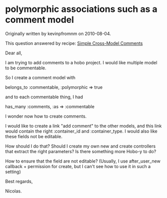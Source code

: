 # polymorphic associations such as a comment model

Originally written by kevinpfromnm on 2010-08-04.

This question answered by recipe: [Simple Cross-Model Comments](/tutorials/7-simple-cross-model-comments)

Dear all,

I am trying to add comments to a hobo project.
I would like multiple model to be commentable.

So I create a comment model with

belongs_to :commentable, :polymorphic => true

and to each commentable thing, I had

has_many :comments, :as => :commentable

I wonder now how to create comments.

I would like to create a link "add comment" to the other models, and
this link would contain the right :container_id and :container_type.
I would also like these fields not be editable.

How should I do that?
Should I create my own new and create controllers that extract the
right parameters? Is there something more Hobo-y to do?

How to ensure that the field are not editable? (Usually, I use
after_user_new callback + permission for create, but I can't see how
to use it in such a setting)

Best regards,

Nicolas.